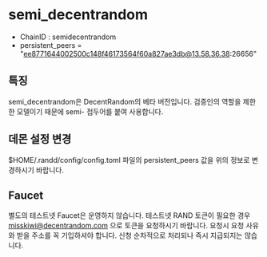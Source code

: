 # semi_decentrandom

- ChainID : semidecentrandom
- persistent_peers = "ee8771644002500c148f46173564f60a827ae3db@13.58.36.38:26656"

## 특징

semi_decentrandom은 DecentRandom의 베타 버전입니다. 검증인의 역할을 제한한 모델이기 때문에 semi- 접두어를 붙여 사용합니다.

## 데몬 설정 변경

$HOME/.randd/config/config.toml 파일의 persistent_peers 값을 위의 정보로 변경하시기 바랍니다.

## Faucet

별도의 테스트넷 Faucet은 운영하지 않습니다. 테스트넷 RAND 토큰이 필요한 경우 misskiwi@decentrandom.com 으로 토큰을 요청하시기 바랍니다. 요청시 요청 사유와 받을 주소를 꼭 기입하셔야 합니다. 신청 순차적으로 처리되나 즉시 지급되지는 않습니다.
